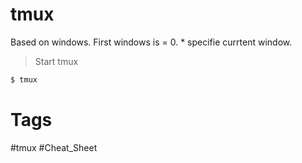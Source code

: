 # tmux
Based on windows. First windows is = 0. * specifie currtent window.

> Start tmux
```bash
$ tmux
```



# Tags
#tmux #Cheat_Sheet 